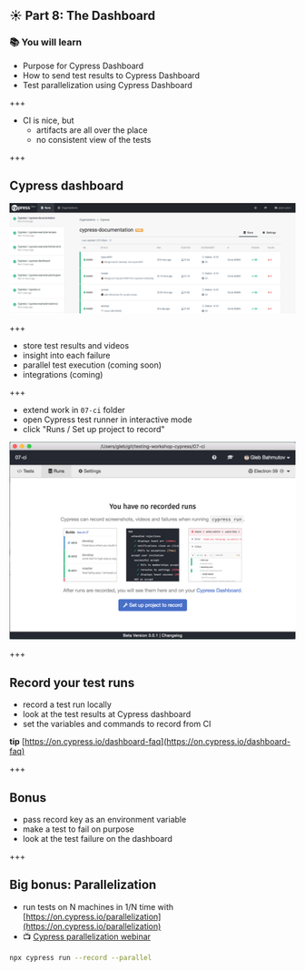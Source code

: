 ## ☀️ Part 8: The Dashboard

### 📚 You will learn

- Purpose for Cypress Dashboard
- How to send test results to Cypress Dashboard
- Test parallelization using Cypress Dashboard

+++

- CI is nice, but
  - artifacts are all over the place
  - no consistent view of the tests

+++

## Cypress dashboard

![Cypress dashboard](/slides/08-dashboard/img/dashboard-runs.png)

+++

- store test results and videos
- insight into each failure
- parallel test execution (coming soon)
- integrations (coming)

+++

- extend work in `07-ci` folder
- open Cypress test runner in interactive mode
- click "Runs / Set up project to record"

![Set up project to record](/slides/08-dashboard/img/set-up-project-to-record.png)

+++

## Record your test runs

- record a test run locally
- look at the test results at Cypress dashboard
- set the variables and commands to record from CI

**tip** [https://on.cypress.io/dashboard-faq](https://on.cypress.io/dashboard-faq)

+++

## Bonus

- pass record key as an environment variable
- make a test to fail on purpose
- look at the test failure on the dashboard

+++

## Big bonus: Parallelization

- run tests on N machines in 1/N time with [https://on.cypress.io/parallelization](https://on.cypress.io/parallelization)
- 📺 [Cypress parallelization webinar](https://youtu.be/FfqD1ExUGlw)

```sh
npx cypress run --record --parallel
```
